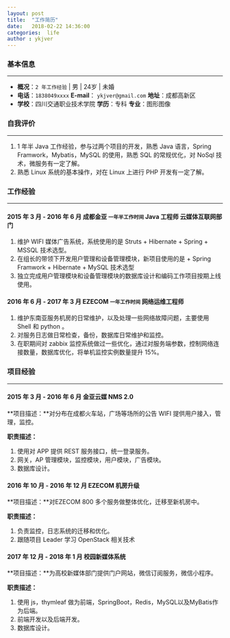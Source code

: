 ```yaml
---
layout: post
title:  "工作简历"
date:   2018-02-22 14:36:00
categories:  life
author : ykjver
---
```


### 基本信息
----

- **概况**：`2 年工作经验` | 男 | 24岁 | 未婚 
- **电话**：`1838049xxxx`  **E-mail**： `ykjver@gmail.com` **地址**：成都高新区
- **学校**：四川交通职业技术学院  **学历**：专科 **专业**：图形图像


### 自我评价
----
1.  1 年半 Java 工作经验，参与过两个项目的开发，熟悉 Java 语言，Spring Framwork，Mybatis，MySQL 的使用，熟悉 SQL 的常规优化，对 NoSql 技术，微服务有一定了解。
2. 熟悉 Linux 系统的基本操作，对在 Linux 上进行 PHP 开发有一定了解。


### 工作经验
----
#### 2015 年 3 月 - 2016 年 6 月 成都金亚 `一年半工作时间` Java 工程师 云媒体互联网部门
1.  维护 WIFI 媒体广告系统，系统使用的是 Struts + Hibernate + Spring + MSSQL 技术选型。
2.  在组长的带领下开发用户管理和设备管理模块，新项目使用的是 + Spring Framwork + Hibernate + MySQL 技术选型
3.  独立完成用户管理模块和设备管理模块的数据库设计和编码工作项目按期上线使用。

#### 2016 年 6 月 - 2017 年 3 月 EZECOM `一年工作时间` 网络运维工程师
1.  维护东南亚服务机房的日常维护，以及处理一些网络故障问题，主要使用 Shell 和 python 。
2.  对服务日志做日常检查，备份，数据库日常维护和监控。
3.  在职期间对 zabbix 监控系统做过一些优化，通过对服务端参数，控制网络连接数量，数据库优化，将单机监控实例数量提升 15%。

### 项目经验
----
#### 2015 年 3 月 - 2016 年 6 月 金亚云媒 NMS 2.0
**项目描述：**对分布在成都火车站，广场等场所的公告 WIFI 提供用户接入，管理，监控。

**职责描述：**
 1. 使用对 APP 提供 REST 服务接口，统一登录服务。
3. 网关，AP 管理模块，监控模块，用户模块，广告模块。
4. 数据库设计。

#### 2016 年 10 月 - 2016 年 12 月 EZECOM 机房升级
**项目描述：**对EZECOM 800 多个服务做整体优化，迁移至新机房中。

**职责描述：**
1. 负责监控，日志系统的迁移和优化。
2. 跟随项目 Leader 学习 OpenStack 相关技术

#### 2017 年 12 月 - 2018 年 1 月 校园新媒体系统
**项目描述：**为高校新媒体部门提供门户网站，微信订阅服务，微信小程序。

**职责描述：**
1. 使用 js，thymleaf 做为前端，SpringBoot，Redis，MySQL以及MyBatis作为后端。
2. 前端开发以及后端开发。
3. 数据库设计。

